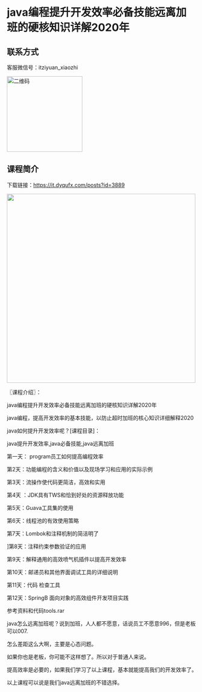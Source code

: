 # java编程提升开发效率必备技能远离加班的硬核知识详解2020年

## 联系方式

客服微信号：itziyuan_xiaozhi

<img src="https://ziyuanyun.oss-cn-guangzhou.aliyuncs.com/common/20240614073449/666b82192834a.jpg" width="200" height="200" alt="二维码">

## 课程简介

下载链接：https://it.dyqufx.com/posts?id=3889

<img src="https://ziyuanyun.oss-cn-guangzhou.aliyuncs.com/yun/20240515185408/66449450014af.jpg" width="500" alt="">

  〖课程介绍〗：

 java编程提升开发效率必备技能远离加班的硬核知识详解2020年



 java编程，提高开发效率的基本技能，以防止超时加班的核心知识详细解释2020

 java如何提升开发效率呢？[课程目录]：

 java提升开发效率,java必备技能,java远离加班

 第一天： program员工如何提高编程效率

 第2天：功能编程的含义和价值以及现场学习和应用的实际示例

 第3天：流操作使代码更简洁，高效和实用

 第4天 ：JDK具有TWS和恰到好处的资源释放功能

 第5天：Guava工具集的使用

 第6天：线程池的有效使用策略

 第7天：Lombok和注释机制的简洁明了

 ]第8天：注释约束参数验证的应用

 第9天：解释通用的高效喷气机插件以提高开发效率

 第10天：邮递员和其他界面调试工具的详细说明

 第11天：代码 检查工具

 第12天：SpringB 面向对象的高效组件开发项目实践

 参考资料和代码tools.rar

 java怎么远离加班呢？说到加班，人人都不愿意，话说员工不愿意996，但是老板可以007.

 怎么差距这么大啊，主要是心态问题。

 如果你也是老板，你可能不这样想了。所以对于普通人来说。

 提高效率是必要的，如果我们学习了以上课程，基本就能提高我们的开发效率了。

 以上课程可以说是我们java远离加班的不错选择。

  